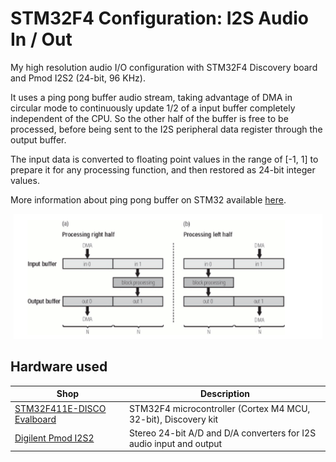 # STM32F4 Configuration: I2S Audio In / Out
My high resolution audio I/O configuration with STM32F4 Discovery board and Pmod I2S2 (24-bit, 96 KHz).

It uses a ping pong buffer audio stream, taking advantage of DMA in circular mode to continuously update 1/2 of a input buffer completely independent of the CPU. So the other half of the buffer is free to be processed, before being sent to the I2S peripheral data register through the output buffer.

The input data is converted to floating point values in the range of [-1, 1] to prepare it for any processing function, and then restored as 24-bit integer values.

More information about ping pong buffer on STM32 available [here](https://audiodsplab.wordpress.com/ping-pong-buffer-audio-stream/).

<p align=center>
  <picture>
    <img src="./Assets/doublebuffer.png" height="200"/>
  </picture>
</p>

## Hardware used

| Shop | Description |
| --- | --- |
| [STM32F411E-DISCO Evalboard](https://www.mouser.it/ProductDetail/511-STM32F411E-DISCO) | STM32F4 microcontroller (Cortex M4 MCU, 32-bit), Discovery kit |
| [Digilent Pmod I2S2](https://www.mouser.it/ProductDetail/424-410-379) | Stereo 24-bit A/D and D/A converters for I2S audio input and output |
